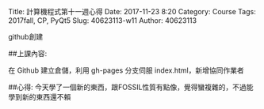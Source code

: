 Title: 計算機程式第十一週心得
Date: 2017-11-23 8:20
Category: Course
Tags: 2017fall, CP,  PyQt5
Slug: 40623113-w11
Author: 40623113

github創建

<!-- PELICAN_END_SUMMARY -->
##上課內容: 

在 Github 建立倉儲，利用 gh-pages 分支伺服 index.html，新增協同作業者


##心得:
今天學了一個新的東西，跟FOSSIL性質有點像，覺得蠻複雜的，不過能學到新的東西還不賴